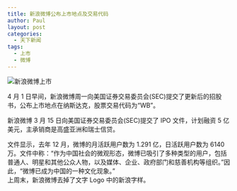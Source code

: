 ```yaml
---
title: 新浪微博公布上市地点及交易代码
author: Paul
layout: post
categories:
  - 天下新闻
tags:
  - 上市
  - 微博
--- 
```



![新浪微博上市](http://img.hz.mk/2014-0406/winbo.jpg)

4 月 1 日早间，新浪微博周一向美国证券交易委员会(SEC)提交了更新后的招股书，公布上市地点在纳斯达克，股票交易代码为“WB”。

新浪微博 3 月 15 日向美国证券交易委员会(SEC)提交了 IPO 文件，计划融资 5 亿美元，主承销商是高盛亚洲和瑞士信贷。

文件显示，去年 12 月，微博的月活跃用户数为 1.291 亿，日活跃用户数为 6140 万。文件中称：“作为中国社会的微观形态，微博已吸引了多种类型的用户，包括普通人、明星和其他公众人物，以及媒体、企业、政府部门和慈善机构等组织。”因此，“微博已成为中国的一种文化现象。”  
上周末，新浪微博去掉了文字 Logo 中的新浪字样。

